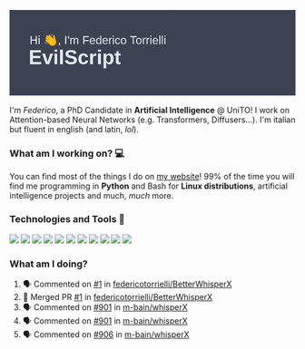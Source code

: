![Header](header.png)

I'm *Federico*, a PhD Candidate in **Artificial Intelligence** @ UniTO! I work on Attention-based Neural Networks (e.g. Transformers, Diffusers...).
I'm italian but fluent in english (and latin, *lol*).

### What am I working on? 💻

You can find most of the things I do on [my website](https://www.evilscript.eu/)!
99% of the time you will find me programming in **Python** and Bash for **Linux distributions**, artificial intelligence projects and much, *much* more.

### Technologies and Tools 🔧
![](https://img.shields.io/badge/Editor-VSCode-informational?style=flat&logo=visualstudiocode&logoColor=white&color=2bbc8a)
![](https://img.shields.io/badge/Code-Python-informational?style=flat&logo=Python&logoColor=white&color=2bbc8a)
![](https://img.shields.io/badge/Code-Javascript-informational?style=flat&logo=Javascript&logoColor=white&color=2bbc8a)
![](https://img.shields.io/badge/Code-Java-informational?style=flat&logo=coffeescript&logoColor=white&color=2bbc8a)
![](https://img.shields.io/badge/Code-C-informational?style=flat&logo=C&logoColor=white&color=2bbc8a)
![](https://img.shields.io/badge/Code-Shell-informational?style=flat&logo=Shell&logoColor=white&color=2bbc8a)
![](https://img.shields.io/badge/Learning-Rust-informational?style=flat&logo=Rust&logoColor=white&color=2bbc8a)
![](https://img.shields.io/badge/Tools-PostgreSQL-informational?style=flat&logo=PostgreSQL&logoColor=white&color=e74c3c)
![](https://img.shields.io/badge/Tools-Docker-informational?style=flat&logo=Docker&logoColor=white&color=e74c3c)
![](https://img.shields.io/badge/Hating-Windows-informational?style=flat&logo=windows&logoColor=white&color=0078D6)
![](https://img.shields.io/badge/Mail-ProtonMail-informational?style=flat&logo=protonmail&logoColor=white&color=8B89CC)

### What am I doing?

<!--START_SECTION:activity-->
1. 🗣 Commented on [#1](https://github.com/federicotorrielli/BetterWhisperX/pull/1#issuecomment-2444190711) in [federicotorrielli/BetterWhisperX](https://github.com/federicotorrielli/BetterWhisperX)
2. 🎉 Merged PR [#1](https://github.com/federicotorrielli/BetterWhisperX/pull/1) in [federicotorrielli/BetterWhisperX](https://github.com/federicotorrielli/BetterWhisperX)
3. 🗣 Commented on [#901](https://github.com/m-bain/whisperX/issues/901#issuecomment-2442752168) in [m-bain/whisperX](https://github.com/m-bain/whisperX)
4. 🗣 Commented on [#901](https://github.com/m-bain/whisperX/issues/901#issuecomment-2440801182) in [m-bain/whisperX](https://github.com/m-bain/whisperX)
5. 🗣 Commented on [#906](https://github.com/m-bain/whisperX/issues/906#issuecomment-2439903254) in [m-bain/whisperX](https://github.com/m-bain/whisperX)
<!--END_SECTION:activity-->
